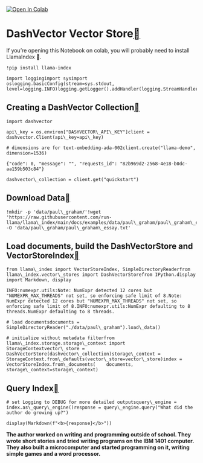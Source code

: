 [![Open In Colab](https://colab.research.google.com/assets/colab-badge.svg)](https://colab.research.google.com/github/run-llama/llama_index/blob/main/docs/examples/vector_stores/DashvectorIndexDemo.ipynb)

DashVector Vector Store[](#dashvector-vector-store "Permalink to this heading")
================================================================================

If you’re opening this Notebook on colab, you will probably need to install LlamaIndex 🦙.


```
!pip install llama-index
```

```
import loggingimport sysimport oslogging.basicConfig(stream=sys.stdout, level=logging.INFO)logging.getLogger().addHandler(logging.StreamHandler(stream=sys.stdout))
```
Creating a DashVector Collection[](#creating-a-dashvector-collection "Permalink to this heading")
--------------------------------------------------------------------------------------------------


```
import dashvector
```

```
api\_key = os.environ["DASHVECTOR\_API\_KEY"]client = dashvector.Client(api\_key=api\_key)
```

```
# dimensions are for text-embedding-ada-002client.create("llama-demo", dimension=1536)
```

```
{"code": 0, "message": "", "requests_id": "82b969d2-2568-4e18-b0dc-aa159b503c84"}
```

```
dashvector\_collection = client.get("quickstart")
```
Download Data[](#download-data "Permalink to this heading")
------------------------------------------------------------


```
!mkdir -p 'data/paul\_graham/'!wget 'https://raw.githubusercontent.com/run-llama/llama\_index/main/docs/examples/data/paul\_graham/paul\_graham\_essay.txt' -O 'data/paul\_graham/paul\_graham\_essay.txt'
```
Load documents, build the DashVectorStore and VectorStoreIndex[](#load-documents-build-the-dashvectorstore-and-vectorstoreindex "Permalink to this heading")
-------------------------------------------------------------------------------------------------------------------------------------------------------------


```
from llama\_index import VectorStoreIndex, SimpleDirectoryReaderfrom llama\_index.vector\_stores import DashVectorStorefrom IPython.display import Markdown, display
```

```
INFO:numexpr.utils:Note: NumExpr detected 12 cores but "NUMEXPR_MAX_THREADS" not set, so enforcing safe limit of 8.Note: NumExpr detected 12 cores but "NUMEXPR_MAX_THREADS" not set, so enforcing safe limit of 8.INFO:numexpr.utils:NumExpr defaulting to 8 threads.NumExpr defaulting to 8 threads.
```

```
# load documentsdocuments = SimpleDirectoryReader("./data/paul\_graham").load\_data()
```

```
# initialize without metadata filterfrom llama\_index.storage.storage\_context import StorageContextvector\_store = DashVectorStore(dashvector\_collection)storage\_context = StorageContext.from\_defaults(vector\_store=vector\_store)index = VectorStoreIndex.from\_documents(    documents, storage\_context=storage\_context)
```
Query Index[](#query-index "Permalink to this heading")
--------------------------------------------------------


```
# set Logging to DEBUG for more detailed outputsquery\_engine = index.as\_query\_engine()response = query\_engine.query("What did the author do growing up?")
```

```
display(Markdown(f"<b>{response}</b>"))
```
**The author worked on writing and programming outside of school. They wrote short stories and tried writing programs on the IBM 1401 computer. They also built a microcomputer and started programming on it, writing simple games and a word processor.**

